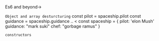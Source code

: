 Es6 and beyond->

`
Object and array desturcturing
`
const pilot = spaceship.pilot
const guidance = spaceship.guidance
..           <
const spaceship = {
pilot: 'elon Mush'
guidance: "mark suki"
chef: "gorbage ramus"
}

`constructors`